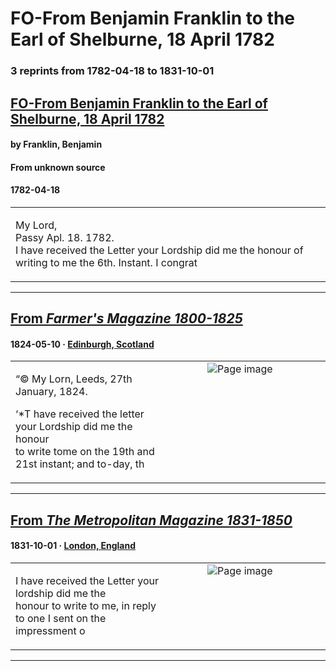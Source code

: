 
# FO-From Benjamin Franklin to the Earl of Shelburne, 18 April 1782

### 3 reprints from 1782-04-18 to 1831-10-01

## [FO-From Benjamin Franklin to the Earl of Shelburne, 18 April 1782](https://founders.archives.gov/documents/Franklin/01-37-02-0118)

#### by Franklin, Benjamin

#### From unknown source

#### 1782-04-18

<table style="width: 100%;"><tr><td style="width: 50%">

My Lord,  
Passy Apl. 18. 1782.  
I have received the Letter your Lordship did me the honour of writing to me the 6th. Instant. I congrat
</td></tr></table>

---

## [From _Farmer's Magazine 1800-1825_](https://archive.org/details/sim_farmers-magazine_1824-05-10_25_98/page/n51/mode/1up?view=theater)

#### 1824-05-10 &middot; [Edinburgh, Scotland](http://dbpedia.org/resource/Edinburgh)

<table style="width: 100%;"><tr><td style="width: 50%">

  
“© My Lorn, Leeds, 27th January, 1824.  
  
‘*T have received the letter your Lordship did me the honour  
to write tome on the 19th and 21st instant; and to-day, th
</td><td style="width: 50%; max-height: 75%; margin: auto; display: block;">
<img alt="Page image" src="https://iiif.archive.org/iiif/sim_farmers-magazine_1824-05-10_25_98&#0036;51/pct:17.381974,33.354592,70.332618,5.197704/600,/0/default.jpg"/>
</td>
</tr></table>

---

## [From _The Metropolitan Magazine 1831-1850_](https://archive.org/details/sim_metropolitan-magazine_1831-10_2_6/page/n66/mode/1up?view=theater)

#### 1831-10-01 &middot; [London, England](http://dbpedia.org/resource/London)

<table style="width: 100%;"><tr><td style="width: 50%">

  
  
I have received the Letter your lordship did me the  
honour to write to me, in reply to one I sent on the impressment o
</td><td style="width: 50%; max-height: 75%; margin: auto; display: block;">
<img alt="Page image" src="https://iiif.archive.org/iiif/sim_metropolitan-magazine_1831-10_2_6&#0036;66/pct:12.379227,20.845808,64.643720,2.956587/600,/0/default.jpg"/>
</td>
</tr></table>

---

